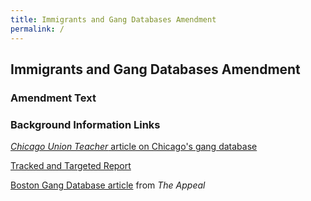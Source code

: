 ```yaml
---
title: Immigrants and Gang Databases Amendment
permalink: /
---
```

## Immigrants and Gang Databases Amendment

### Amendment Text

### Background Information Links

[*Chicago Union Teacher* article on Chicago's gang database](https://www.ctunet.com/media/chicago-union-teacher/2018-06/chicagos-gang-database-has-no-place-in-our-schools)

[Tracked and Targeted Report](http://erasethedatabase.com/wp-content/uploads/2018/02/Tracked-Targeted-0217.pdf)

[Boston Gang Database article](https://theappeal.org/from-gang-allegations-to-deportation-how-boston-is-putting-its-immigrant-youth-in-harms-way-de3b0edc9327/) from *The Appeal*
